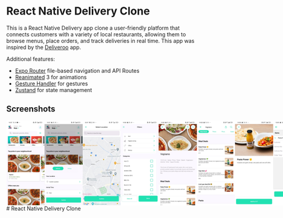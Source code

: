 # React Native Delivery Clone 

This is a React Native Delivery app clone a user-friendly platform that connects customers with a variety of local restaurants, allowing them to browse menus, place orders, and track deliveries in real time. This app was inspired by the [Deliveroo](https://deliveroo.co.uk/) app.

Additional features:

- [Expo Router](https://docs.expo.dev/routing/introduction/) file-based navigation and API Routes
- [Reanimated](https://docs.swmansion.com/react-native-reanimated/) 3 for animations
- [Gesture Handler](https://docs.swmansion.com/react-native-gesture-handler/) for gestures
- [Zustand](https://zustand-demo.pmnd.rs/) for state management

## Screenshots

<div style="display: flex; flex-direction: 'row';">
<img src="./screenshots/1.jpg" width=20%>
<img src="./screenshots/2.jpg" width=20%>
<img src="./screenshots/3.jpg" width=20%>
<img src="./screenshots/4.jpg" width=20%>
<img src="./screenshots/5.jpg" width=20%>
<img src="./screenshots/6.jpg" width=20%>
<img src="./screenshots/7.jpg" width=20%>
<img src="./screenshots/8.jpg" width=20%>
<img src="./screenshots/9.jpg" width=20%>
<img src="./screenshots/0.jpg" width=20%>

</div>
<!-- 
## Demo

<!-- <div style="display: flex; flex-direction: 'row';">
<img src="./screenshots/login.gif" width=30%>
<img src="./screenshots/state.gif" width=30%>
<img src="./screenshots/lockscreen.gif" width=30%>
<img src="./screenshots/charts.gif" width=30%>
<img src="./screenshots/icon.gif" width=30%>

</div> --> # React Native Delivery Clone 

